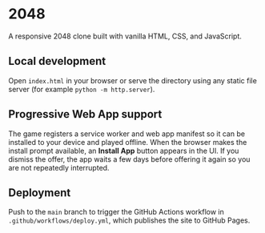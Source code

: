 # 2048

A responsive 2048 clone built with vanilla HTML, CSS, and JavaScript.

## Local development

Open `index.html` in your browser or serve the directory using any static file server (for example `python -m http.server`).

## Progressive Web App support

The game registers a service worker and web app manifest so it can be installed to your device and played offline. When the browser makes the install prompt available, an **Install App** button appears in the UI. If you dismiss the offer, the app waits a few days before offering it again so you are not repeatedly interrupted.

## Deployment

Push to the `main` branch to trigger the GitHub Actions workflow in `.github/workflows/deploy.yml`, which publishes the site to GitHub Pages.
